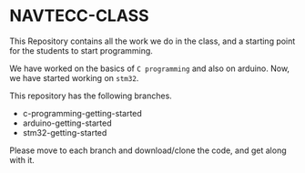 # NAVTECC-CLASS

This Repository contains all the work we do in the class, and a starting point for the students to start programming.

We have worked on the basics of `C programming` and also on arduino. Now, we have started working on `stm32`.

This repository has the following branches.

- c-programming-getting-started
- arduino-getting-started
- stm32-getting-started

Please move to each branch and download/clone the code, and get along with it.
